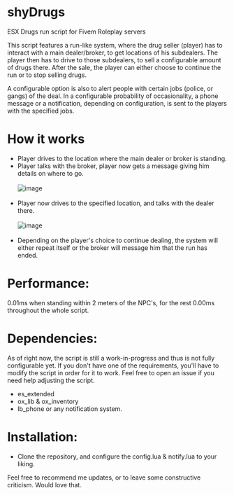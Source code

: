 # shyDrugs
ESX Drugs run script for Fivem Roleplay servers<br>

This script features a run-like system, where the drug seller (player) has to interact with a main dealer/broker, to get locations of his subdealers. The player then has to drive to those subdealers, to sell a configurable amount of drugs there. After the sale, the player can either choose to continue the run or to stop selling drugs. <br>

A configurable option is also to alert people with certain jobs (police, or gangs) of the deal. In a configurable probability of occasionality, a phone message or a notification, depending on configuration, is sent to the players with the specified jobs.

# How it works
- Player drives to the location where the main dealer or broker is standing.<br>
- Player talks with the broker, player now gets a message giving him details on where to go.<br><br>
![image](https://user-images.githubusercontent.com/105020169/234815854-d1f270e8-db02-4275-9ad6-3aa67df82e69.png)<br><br>
- Player now drives to the specified location, and talks with the dealer there.<br><br>
![image](https://user-images.githubusercontent.com/105020169/234815255-77ee4bba-b8db-4edb-a01a-f33a6934555a.png)<br><br>
- Depending on the player's choice to continue dealing, the system will either repeat itself or the broker will message him that the run has ended.<br>

# Performance:
0.01ms when standing within 2 meters of the NPC's, for the rest 0.00ms throughout the whole script. <br>

# Dependencies:
As of right now, the script is still a work-in-progress and thus is not fully configurable yet. If you don't have one of the requirements, you'll have to modify the script in order for it to work. Feel free to open an issue if you need help adjusting the script. <br>
- es_extended <br>
- ox_lib & ox_inventory <br>
- lb_phone or any notification system. <br>

# Installation:
- Clone the repository, and configure the config.lua & notify.lua to your liking.

Feel free to recommend me updates, or to leave some constructive criticism. Would love that.<br>
